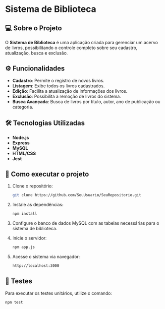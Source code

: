 # Sistema de Biblioteca

## 💻 Sobre o Projeto
O **Sistema de Biblioteca** é uma aplicação criada para gerenciar um acervo de livros, possibilitando o controle completo sobre seu cadastro, atualização, busca e exclusão. 

## ⚙️ Funcionalidades
- **Cadastro**: Permite o registro de novos livros.
- **Listagem**: Exibe todos os livros cadastrados.
- **Edição**: Facilita a atualização de informações dos livros.
- **Exclusão**: Possibilita a remoção de livros do sistema.
- **Busca Avançada**: Busca de livros por título, autor, ano de publicação ou categoria.

## 🛠 Tecnologias Utilizadas

- **Node.js**
- **Express** 
- **MySQL**
- **HTML/CSS**
- **Jest**

## 🚀 Como executar o projeto

1. Clone o repositório:
   ```bash
   git clone https://github.com/SeuUsuario/SeuRepositorio.git

2. Instale as dependências:
   ```bash
   npm install

3. Configure o banco de dados MySQL com as tabelas necessárias para o sistema de biblioteca.

4. Inicie o servidor:
   ```bash
   npm app.js

5. Acesse o sistema via navegador:
   ```bash
   http://localhost:3000

## 🧪 Testes
Para executar os testes unitários, utilize o comando:

```bash
npm test






